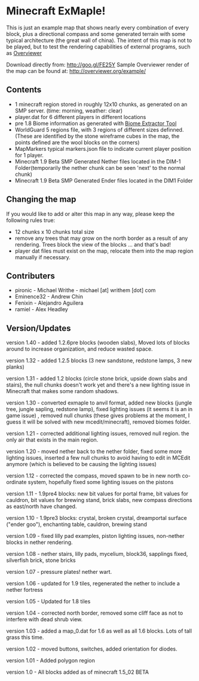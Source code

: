 Minecraft ExMaple!
=============

This is just an example map that shows nearly every combination of every block, plus a directional compass and some generated terrain with some typical architecture (the great wall of china). The intent of this map is not to be played, but to test the rendering capabilities of external programs, such as [Overviewer](https://github.com/overviewer/Minecraft-Overviewer) 

Download directly from: http://goo.gl/FE25Y
Sample Overviewer render of the map can be found at: http://overviewer.org/example/

Contents
-------

- 1 minecraft region stored in roughly 12x10 chunks, as generated on an SMP server. (time: morning, weather: clear) 
- player.dat for 6 different players in different locations
- pre 1.8 Biome information as generated with [Biome Extractor Tool](http://www.minecraftforum.net/viewtopic.php?f=1022&t=80902)
- WorldGuard 5 regions file, with 3 regions of different sizes definned. (These are identified by the stone wireframe cubes in the map, the points defined are the wool blocks on the corners)
- MapMarkers typical markers.json file to indicate current player position for 1 player.
- Minecraft 1.9 Beta SMP Generated Nether files located in the DIM-1 Folder(temporarily the nether chunk can be seen 'next' to the normal chunk)
- Minecraft 1.9 Beta SMP Generated Ender files located in the DIM1 Folder

Changing the map
-------

If you would like to add or alter this map in any way, please keep the following rules true:

- 12 chunks x 10 chunks total size
- remove any trees that may grow on the north border as a result of any rendering. Trees block the view of the blocks ... and that's bad!
- player dat files must exist on the map, relocate them into the map region manually if necessary.

Contributers
-------

* pironic - Michael Writhe - michael [at] writhem [dot] com
* Eminence32 - Andrew Chin
* Fenixin - Alejandro Aguilera
* ramiel - Alex Headley 

Version/Updates
-------

version 1.40 - added 1.2.6pre blocks (wooden slabs), Moved lots of blocks around to increase organization, and reduce wasted space.

version 1.32 - added 1.2.5 blocks (3 new sandstone, redstone lamps, 3 new planks)

version 1.31 - added 1.2 blocks (circle stone brick, upside down slabs and stairs), the null chunks doesn't work yet and there's a new lighting issue in Minecraft that makes some random shadows.

version 1.30 - converted exmaple to anvil format, added new blocks (jungle tree, jungle sapling, redstone lamp), fixed lighting issues (it seems it is an in game issue) , removed null chunks (these gives problems at the moment, I guess it will be solved with new mcedit/minecraft), removed biomes folder.

version 1.21 - corrected additional lighting issues, removed null region. the only air that exists in the main region.

version 1.20 - moved nether back to the nether folder, fixed some more lighting issues, inserted a few null chunks to avoid having to edit in MCEdit anymore (which is believed to be causing the lighting issues)

version 1.12 - corrected the compass, moved spawn to be in new north co-ordinate system, hopefully fixed some lighting issues on the pistons

version 1.11 - 1.9pre4 blocks: new bit values for portal frame, bit values for cauldron, bit values for brewing stand, brick slabs, new compass directions as east/north have changed.

version 1.10 - 1.9pre3 blocks: crystal, broken crystal, dreamportal surface ("ender goo"), enchanting table, cauldron, brewing stand 

version 1.09 - fixed lilly pad examples, piston lighting issues, non-nether blocks in nether rendering.

version 1.08 - nether stairs, lilly pads, mycelium, block36, sapplings fixed, silverfish brick, stone bricks

version 1.07 - pressure plates! nether wart.

version 1.06 - updated for 1.9 tiles, regenerated the nether to include a nether fortress

version 1.05 - Updated for 1.8 tiles

version 1.04 - corrected north border, removed some cliff face as not to interfere with dead shrub view.

version 1.03 - added a map_0.dat for 1.6 as well as all 1.6 blocks. Lots of tall grass this time.

version 1.02 - moved buttons, switches, added orientation for diodes.

version 1.01 - Added polygon region

version 1.0 - All blocks added as of minecraft 1.5_02 BETA
